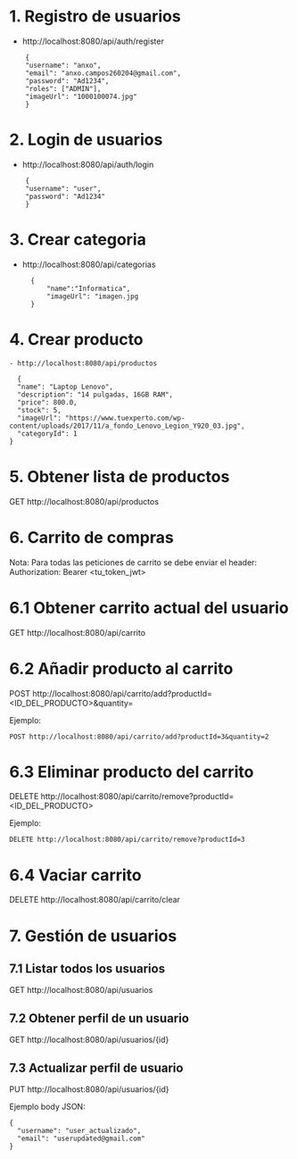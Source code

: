 # 1. Registro de usuarios
- http://localhost:8080/api/auth/register

```
    {
    "username": "anxo",
    "email": "anxo.campos260204@gmail.com",
    "password": "Ad1234",
    "roles": ["ADMIN"],
    "imageUrl": "1000100074.jpg"
    }
```

# 2. Login de usuarios
- http://localhost:8080/api/auth/login

```
    {
    "username": "user",
    "password": "Ad1234"
    }
```

# 3. Crear categoria
- http://localhost:8080/api/categorias
  
  ```
    {
        "name":"Informatica",
        "imageUrl": "imagen.jpg
    }
  ```

# 4. Crear producto
```
- http://localhost:8080/api/productos
  
  {
  "name": "Laptop Lenovo",
  "description": "14 pulgadas, 16GB RAM",
  "price": 800.0,
  "stock": 5,
  "imageUrl": "https://www.tuexperto.com/wp-content/uploads/2017/11/a_fondo_Lenovo_Legion_Y920_03.jpg",
  "categoryId": 1
}
```

# 5. Obtener lista de productos

GET http://localhost:8080/api/productos

# 6. Carrito de compras

Nota: Para todas las peticiones de carrito se debe enviar el header:
Authorization: Bearer <tu_token_jwt>

# 6.1 Obtener carrito actual del usuario
GET http://localhost:8080/api/carrito

# 6.2 Añadir producto al carrito
POST http://localhost:8080/api/carrito/add?productId=<ID_DEL_PRODUCTO>&quantity=<CANTIDAD>

Ejemplo:

```
POST http://localhost:8080/api/carrito/add?productId=3&quantity=2
```

# 6.3 Eliminar producto del carrito
DELETE http://localhost:8080/api/carrito/remove?productId=<ID_DEL_PRODUCTO>

Ejemplo:

```
DELETE http://localhost:8080/api/carrito/remove?productId=3
```

# 6.4 Vaciar carrito
DELETE http://localhost:8080/api/carrito/clear

# 7. Gestión de usuarios

## 7.1 Listar todos los usuarios
GET http://localhost:8080/api/usuarios

## 7.2 Obtener perfil de un usuario
GET http://localhost:8080/api/usuarios/{id}


## 7.3 Actualizar perfil de usuario
PUT http://localhost:8080/api/usuarios/{id}

Ejemplo body JSON:

```
{
  "username": "user_actualizado",
  "email": "userupdated@gmail.com"
}
```

